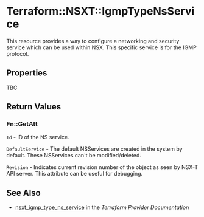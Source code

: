 # Terraform::NSXT::IgmpTypeNsService

This resource provides a way to configure a networking and security service which can be used within NSX. This specific service is for the IGMP protocol.

## Properties

TBC

## Return Values

### Fn::GetAtt

`Id` - ID of the NS service.

`DefaultService` - The default NSServices are created in the system by default. These NSServices can't be modified/deleted.

`Revision` - Indicates current revision number of the object as seen by NSX-T API server. This attribute can be useful for debugging.

## See Also

* [nsxt_igmp_type_ns_service](https://www.terraform.io/docs/providers/nsxt/r/igmp_type_ns_service.html) in the _Terraform Provider Documentation_